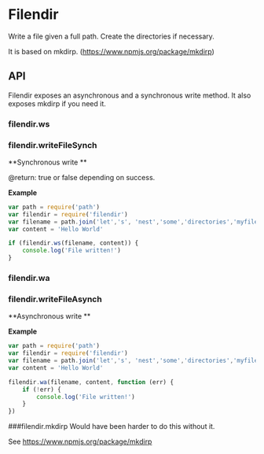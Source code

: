 Filendir
========
Write a file given a full path. Create the directories if necessary.

It is based on mkdirp. (https://www.npmjs.org/package/mkdirp)


API
----
Filendir exposes an asynchronous and a synchronous write method. It also exposes mkdirp if you need it.


### filendir.ws
### filendir.writeFileSynch

**Synchronous write **

@return: true or false depending on success.

**Example**

```javascript
var path = require('path')
var filendir = require('filendir')
var filename = path.join('let','s', 'nest','some','directories','myfile.txt')
var content = 'Hello World'

if (filendir.ws(filename, content)) {
    console.log('File written!')
}
```


### filendir.wa
### filendir.writeFileAsynch

**Asynchronous write **

**Example**

```javascript
var path = require('path')
var filendir = require('filendir')
var filename = path.join('let','s', 'nest','some','directories','myfile.txt')
var content = 'Hello World'

filendir.wa(filename, content, function (err) {
    if (!err) {
        console.log('File written!')
    }
})
```

###filendir.mkdirp
Would have been harder to do this without it.

See https://www.npmjs.org/package/mkdirp 
